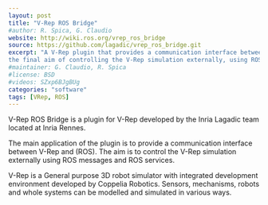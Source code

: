 ```yaml
---
layout: post
title: "V-Rep ROS Bridge"
#author: R. Spica, G. Claudio
website: http://wiki.ros.org/vrep_ros_bridge
source: https://github.com/lagadic/vrep_ros_bridge.git
excerpt: "A V-Rep plugin that provides a communication interface between V-Rep and (ROS) with 
the final aim of controlling the V-Rep simulation externally, using ROS messages and ROS services."
#maintainer: G. Claudio, R. Spica 
#license: BSD
#videos: SZxp6BJgBUg
categories: "software"
tags: [VRep, ROS]
---
```


V-Rep ROS Bridge is a plugin for V-Rep developed by the Inria Lagadic team located at Inria Rennes.

The main application of the plugin is to provide a communication interface between V-Rep and (ROS). 
The aim is to control the V-Rep simulation externally using ROS messages and ROS services.

V-Rep is a General purpose 3D robot simulator with integrated development environment developed by 
Coppelia Robotics. Sensors, mechanisms, robots and whole systems can be modelled and simulated in various ways.
